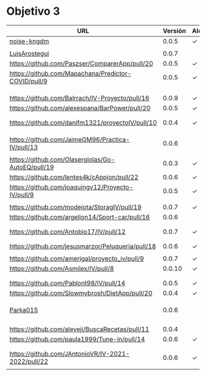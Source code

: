 # Objetivo 3


| URL                                        | Versión | Alcanzado |
|--------------------------------------------|---------|-----------|
| [noise-kngdm](https://github.com/noise-kngdm/music-matcher/pull/14) | 0.0.5 | ✓ |
| <!-- Enlace de Esturillo98 --> | | |
| [LuisArostegui](https://github.com/LuisArostegui/MyWallet/pull/12) | 0.0.7 | |
| https://github.com/Paszser/ComparerApp/pull/20 | 0.0.5 | ✓ |
| https://github.com/Mapachana/Predictor-COVID/pull/9 | 0.0.5 | ✓ |
| <!-- Enlace de eantoniocalo18 --> | | |
| <!-- Enlace de NachoCarher --> | | |
| <!-- Enlace de C L A --> | | |
| https://github.com/Balrrach/IV-Proyecto/pull/16 | 0.0.9 | ✓ |
| https://github.com/alexespana/BarPower/pull/20 | 0.0.5 |✓ |
| <!-- Enlace de Javierexmar --> | | |
| <!-- Enlace de MarinoFajardo --> | | |
| https://github.com/danifm1321/proyectoIV/pull/10  | 0.0.4 |✓  |
| <!-- Enlace de josevilchez247 --> | | |
| <!-- Enlace de arguellesm --> | | |
| <!-- Enlace de DFolchA --> | | |
| https://github.com/JaimeGM96/Practica-IV/pull/13 | 0.0.6 | |
| <!-- Enlace de agr8 --> | | |
| https://github.com/Olasergiolas/Go-AutoEQ/pull/19 | 0.0.3 | ✓ |
| https://github.com/lentes4k/cAppjon/pull/22 | 0.0.6 |✓ |
| https://github.com/joaquingv12/Proyecto-IV/pull/9 | 0.0.5 |✓ |
| <!-- Enlace de gomares --> | | |
| https://github.com/modejota/StoragIV/pull/19 | 0.0.7 | ✓ |
| https://github.com/argelion14/Sport-car/pull/16 | 0.0.6 | |
| <!-- Enlace de juanmihdz --> | | |
| <!-- Enlace de venrra --> | | |
| https://github.com/Antobio17/IV/pull/12 | 0.0.7 | ✓ |
| <!-- Enlace de manujurado1 --> | | |
| <!-- Enlace de migueorg --> | | |
| https://github.com/jesusmarzor/Peluqueria/pull/18 | 0.0.6 |✓ |
| <!-- Enlace de francisco3207 --> | | |
| https://github.com/amerigal/proyecto_iv/pull/9 | 0.0.7 | ✓|
| https://github.com/Asmilex/IV/pull/8 | 0.0.10 |✓ |
| <!-- Enlace de ismaelmontesinos --> | | |
| <!-- Enlace de morevi --> | | |
| https://github.com/Pablont98/IV/pull/14 | 0.0.5 |✓ |
| https://github.com/Slowmybrosh/DietApp/pull/20 | 0.0.4 |✓ |
| <!-- Enlace de sorozcov --> | | |
| <!-- Enlace de jlortega00 --> | | |
| <!-- Enlace de Xileon310 --> | | |
| [Parka015](https://github.com/Parka015/SerieMotion-IV/pull/9) | 0.0.6 | |
| <!-- Enlace de edusegrich --> | | |
| <!-- Enlace de LuisSS20 --> | | |
| <!-- Enlace de juanfran00 --> | | |
| <!-- Enlace de Albertotc99 --> | | |
| https://github.com/aleveji/BuscaRecetas/pull/11 | 0.0.4 | |
| https://github.com/paula1999/Tune-in/pull/14 | 0.0.6 |  ✓ |
| <!-- Enlace de xCyal --> | | |
| <!-- Enlace de vlljuan99 --> | | |
| https://github.com/JAntonioVR/IV-2021-2022/pull/22 | 0.0.6 | ✓ |
| <!-- Enlace de pablozafra97 --> | | |

